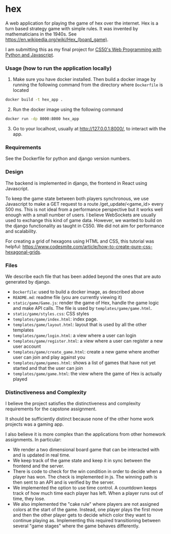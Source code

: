# hex
A web application for playing the game of hex over the internet. Hex is a turn based strategy game with simple rules. It was invented by mathematicians in the 1940s. See https://en.wikipedia.org/wiki/Hex_(board_game).

I am submitting this as my final project for [CS50's Web Programming with Python and Javascript](https://cs50.harvard.edu/web/).

### Usage (how to run the application locally)

1. Make sure you have docker installed. Then build a docker image by running the following command from the directory where `Dockerfile` is located
```bash
docker build -t hex_app .
```
2. Run the docker image using the following command
```bash
docker run -dp 8000:8000 hex_app
```
3. Go to your localhost, usually at http://127.0.0.1:8000/, to interact with the app.

### Requirements

See the Dockerfile for python and django version numbers.

### Design
The backend is implemented in django, the frontend in React using Javascript.

To keep the game state between both players synchronous, we use Javascript to make a GET request to a route /get_update/<game_id> every 500 ms. This is not ideal from a performance perspective but it works well enough with a small number of users. I believe WebSockets are usually used to exchange this kind of game data. However, we wanted to build on the django functionality as taught in CS50. We did not aim for performance and scalability.

For creating a grid of hexagons using HTML and CSS, this tutorial was helpful: https://www.codesmite.com/article/how-to-create-pure-css-hexagonal-grids.

### Files

We describe each file that has been added beyond the ones that are auto generated by django.
* `Dockerfile`: used to build a docker image, as described above
* `README.md`: readme file (you are currently viewing it)
* `static/game/Game.js`: render the game of Hex, handle the game logic and make API calls. The file is used by `templates/game/game.html`.
* `static/game/styles.css`: CSS styles
* `templates/game/index.html`: index page.
* `templates/game/layout.html`: layout that is used by all the other templates
* `templates/game/login.html`: a view where a user can login
* `templates/game/register.html`: a view where a user can register a new user account
* `templates/game/create_game.html`: create a new game where another user can join and play against you
* `templates/game/games.html`: shows a list of games that have not yet started and that the user can join 
* `templates/game/game.html`: the view where the game of Hex is actually played

### Distinctiveness and Complexity

I believe the project satisfies the distinctiveness and complexity requirements for the capstone assignment.

It should be sufficiently distinct because none of the other home work projects was a gaming app. 

I also believe it is more complex than the applications from other homework assignments. In particular:

* We render a two dimensional board game that can be interacted with and is updated in real time.
* We keep track of the game state and keep it in sync between the frontend and the server.
* There is code to check for the win condition in order to decide when a player has won. The check is implemented in js. The winning path is then sent to an API and is verified by the server.
* We implemented the option to use time control. A countdown keeps track of how much time each player has left. When a player runs out of time, they lose.
* We also implemented the "cake rule" where players are not assigned colors at the start of the game. Instead, one player plays the first move and then the other player gets to decide which color they want to continue playing as. Implementing this required transitioning between several "game stages" where the game behaves differently.



